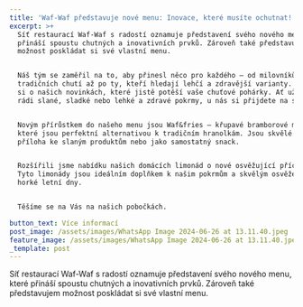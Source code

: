 ```yaml
---
title: 'Waf-Waf představuje nové menu: Inovace, které musíte ochutnat!'
excerpt: >+
  Síť restaurací Waf-Waf s radostí oznamuje představení svého nového menu, které
  přináší spoustu chutných a inovativních prvků. Zároveň také představujem
  možnost poskládat si své vlastní menu.


  Náš tým se zaměřil na to, aby přinesl něco pro každého – od milovníků
  tradičních chutí až po ty, kteří hledají lehčí a zdravější varianty. Přečtěte
  si o našich novinkách, které jistě potěší vaše chuťové pohárky. Ať už máte
  rádi slané, sladké nebo lehké a zdravé pokrmy, u nás si přijdete na své.


  Novým přírůstkem do našeho menu jsou Waf&fries – křupavé bramborové mřížky,
  které jsou perfektní alternativou k tradičním hranolkám. Jsou skvělé jako
  příloha ke slaným produktům nebo jako samostatný snack.


  Rozšířili jsme nabídku našich domácích limonád o nové osvěžující příchutě.
  Tyto limonády jsou ideálním doplňkem k našim pokrmům a skvělým osvěžením pro
  horké letní dny. 


  Těšíme se na Vás na našich pobočkách.

button_text: Více informací
post_image: /assets/images/WhatsApp Image 2024-06-26 at 13.11.40.jpeg
feature_image: /assets/images/WhatsApp Image 2024-06-26 at 13.11.40.jpeg
_template: post
---
```


Síť restaurací Waf-Waf s radostí oznamuje představení svého nového menu, které přináší spoustu chutných a inovativních prvků. Zároveň také představujem možnost poskládat si své vlastní menu.
